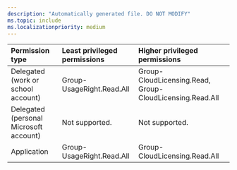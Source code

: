```yaml
---
description: "Automatically generated file. DO NOT MODIFY"
ms.topic: include
ms.localizationpriority: medium
---
```


|Permission type|Least privileged permissions|Higher privileged permissions|
|:---|:---|:---|
|Delegated (work or school account)|Group-UsageRight.Read.All|Group-CloudLicensing.Read, Group-CloudLicensing.Read.All|
|Delegated (personal Microsoft account)|Not supported.|Not supported.|
|Application|Group-UsageRight.Read.All|Group-CloudLicensing.Read.All|

